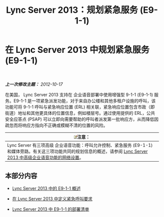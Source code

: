 ﻿---
title: Lync Server 2013：规划紧急服务 (E9-1-1)
TOCTitle: 规划紧急服务 (E9-1-1)
ms:assetid: 0a76f97b-474a-4bc1-8cd3-28c7e2bb57b9
ms:mtpsurl: https://technet.microsoft.com/zh-cn/library/Gg398154(v=OCS.15)
ms:contentKeyID: 49311950
ms.date: 05/19/2016
mtps_version: v=OCS.15
ms.translationtype: HT
---

# 在 Lync Server 2013 中规划紧急服务 (E9-1-1)

 

_**上一次修改主题：** 2012-10-17_

在美国， Lync Server 2013 支持在 企业语音部署中使用增强型 9-1-1 (E9-1-1) 服务。E9-1-1 是一项紧急派发功能，对于来自办公楼和其他多租户设施的呼叫，该功能可将 9-1-1 呼叫与紧急响应位置 (ERL) 相关联，紧急响应位置包含市政（即街道）地址和其他更具体的位置信息，例如楼层号。通过使用提供的 ERL，公共安全应答点 (PSAP) 可以立即向需要帮助的呼叫者派发第一批响应方，从而降低因疏忽而将响应方指向不正确或模糊不清的位置的风险。

<table>
<thead>
<tr class="header">
<th><img src="images/Dn783119.note(OCS.15).gif" title="note" alt="note" />注意：</th>
</tr>
</thead>
<tbody>
<tr class="odd">
<td>Lync Server 有三项高级 企业语音功能：呼叫允许控制、紧急服务 (E9-1-1) 和媒体旁路。有关这三项功能共同的规划信息的概述，请参阅 <a href="lync-server-2013-network-settings-for-the-advanced-enterprise-voice-features.md">Lync Server 2013 中高级企业语音功能的网络设置</a>。</td>
</tr>
</tbody>
</table>


## 本部分内容

  - [Lync Server 2013 中的 E9-1-1 概述](lync-server-2013-overview-of-e9-1-1.md)

  - [在 Lync Server 2013 中定义紧急呼叫要求](lync-server-2013-defining-your-requirements-for-emergency-calls.md)

  - [Lync Server 2013 中 E9-1-1 的部署清单](lync-server-2013-deployment-checklist-for-e9-1-1.md)

